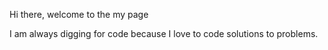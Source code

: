 Hi there, welcome to the my page

I am always digging for code because I love to code solutions to problems.

<!---
code-digga/code-digga is a ✨ special ✨ repository because its `README.md` (this file) appears on your GitHub profile.
You can click the Preview link to take a look at your changes.
--->
